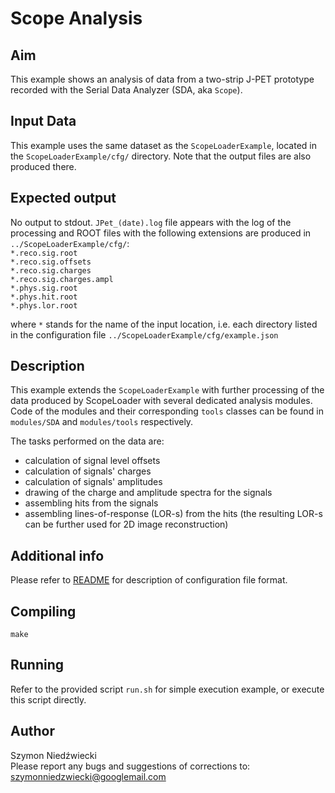 # Scope Analysis

## Aim
This example shows an analysis of data from a two-strip J-PET prototype recorded with the Serial Data Analyzer (SDA, aka `Scope`).

## Input Data
This example uses the same dataset as the `ScopeLoaderExample`, located in the `ScopeLoaderExample/cfg/` directory. Note that the output files are also produced there.

## Expected output
No output to stdout.
`JPet_(date).log` file appears with the log of the processing and ROOT files with the following extensions are produced in `../ScopeLoaderExample/cfg/`:  
`*.reco.sig.root`  
`*.reco.sig.offsets`  
`*.reco.sig.charges`  
`*.reco.sig.charges.ampl`  
`*.phys.sig.root`  
`*.phys.hit.root`  
`*.phys.lor.root`  

where `*` stands for the name of the input location, i.e. each directory listed in the configuration file `../ScopeLoaderExample/cfg/example.json`

## Description
This example extends the `ScopeLoaderExample` with further processing of the data produced by ScopeLoader with several dedicated analysis modules. Code of the modules and their corresponding `tools` classes can be found in `modules/SDA` and `modules/tools` respectively.

The tasks performed on the data are:
 * calculation of signal level offsets
 * calculation of signals' charges
 * calculation of signals' amplitudes
 * drawing of the charge and amplitude spectra for the signals
 * assembling hits from the signals
 * assembling lines-of-response (LOR-s) from the hits (the resulting LOR-s can be further used for 2D image reconstruction)

## Additional info
Please refer to [README](../ScopeLoaderExample/README.md) for description of configuration file format.

## Compiling
`make`

## Running
Refer to the provided script `run.sh` for simple execution example, or execute this script directly.

## Author
Szymon Niedźwiecki  
Please report any bugs and suggestions of corrections to: [szymonniedzwiecki@googlemail.com](szymonniedzwiecki@googlemail.com)